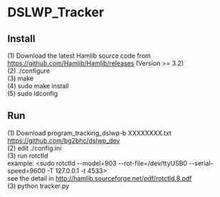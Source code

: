 DSLWP_Tracker
==========

Install
----------
(1) Download the latest Hamlib source code from <https://github.com/Hamlib/Hamlib/releases> (Version >= 3.2)  
(2) ./configure  
(3) make  
(4) sudo make install  
(5) sudo ldconfig  
  
Run  
----------
(1) Download program_tracking_dslwp-b XXXXXXXX.txt  
    <https://github.com/bg2bhc/dslwp_dev>  
(2) edit ./config.ini  
(3) run rotctld  
    example: <sudo rotctld --model=903 --rot-file=/dev/ttyUSB0 --serial-speed=9600 -T 127.0.0.1 -t 4533>  
    see the detail in <http://hamlib.sourceforge.net/pdf/rotctld.8.pdf>  
(3) python tracker.py  
